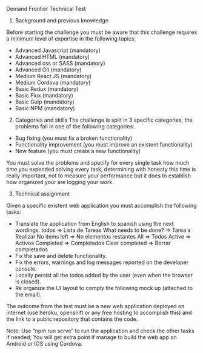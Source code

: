 Demand Frontier Technical Test

1. Background and previous knowledge

Before starting  the challenge you must be aware that this challenge requires a minimum level of expertise in the following topics:
* Advanced Javascript (mandatory)
* Advanced HTML (mandatory)
* Advanced css or SASS (mandatory)
* Advanced Git (mandatory)
* Medium React JS (mandatory)
* Medium Cordova (mandatory)
* Basic Redux (mandatory)
* Basic Flux (mandatory)
* Basic Gulp (mandatory)
* Basic NPM (mandatory)

2. Categories and skills
The challenge is split in 3 specific categories, the problems fall in one of the following categories:

* Bug fixing (you must fix a broken functionality)
* Functionality improvement (you must improve an existent functionality)
* New feature (you must create a new functionality)

You must solve the problems and specify for every single task how much time you expended solving every task, determining with honesty this time is really important, not to measure your performance but it does to establish how organized your are logging your work.

3. Technical assignment

Given a specific existent web application you must accomplish the following tasks:
* Translate the application from English to spanish using the next wordings.
  todos => Lista de Tareas
  What needs to be done? => Tarea a Realizar
  No items left => No elementos restantes
  All => Todos
  Active => Activos
  Completed => Completados
  Clear completed => Borrar completados
* Fix the save and delete functionality.
* Fix the errors, warnings and log messages reported on the developer console.
* Locally persist all the todos added by the user (even when the browser is closed).
* Re organize the UI layout to comply the following mock up (attached to the email).


The outcome from the test must be a new web application deployed on internet (use heroku, openshift or any free hosting to accomplish this) and the link to a public repository that contains
the code.

Note: Use “npm run serve” to run the application and check the other tasks if needed; You will get extra point if manage to build the web app on Android or IOS using Cordova.
